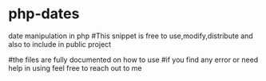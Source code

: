 # php-dates
date manipulation in php
#This snippet is free to use,modify,distribute and also to include in public project

#the files are fully documented on how to use
#if you find any error or need help in using feel free to reach out to me
